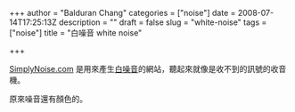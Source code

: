 +++
author = "Balduran Chang"
categories = ["noise"]
date = 2008-07-14T17:25:13Z
description = ""
draft = false
slug = "white-noise"
tags = ["noise"]
title = "白噪音 white noise"

+++


[SimplyNoise.com](http://www.simplynoise.com/) 是用來產生[白噪音](http://en.wikipedia.org/wiki/White_noise)的網站，聽起來就像是收不到的訊號的收音機。

原來噪音還有顏色的。

